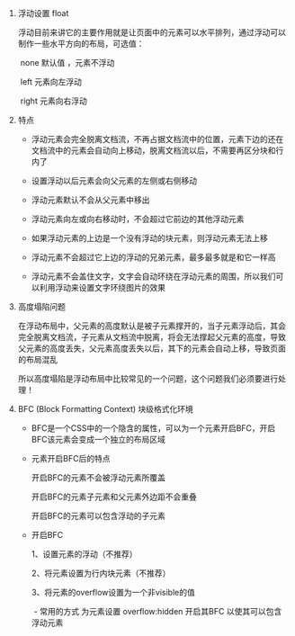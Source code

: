 1. 浮动设置 float

   浮动目前来讲它的主要作用就是让页面中的元素可以水平排列，通过浮动可以制作一些水平方向的布局，可选值：

   ​	none 默认值 ，元素不浮动

   ​	left 元素向左浮动

   ​	right 元素向右浮动

2. 特点

   * 浮动元素会完全脱离文档流，不再占据文档流中的位置，元素下边的还在文档流中的元素会自动向上移动，脱离文档流以后，不需要再区分块和行内了

   * 设置浮动以后元素会向父元素的左侧或右侧移动

   * 浮动元素默认不会从父元素中移出

   * 浮动元素向左或向右移动时，不会超过它前边的其他浮动元素

   * 如果浮动元素的上边是一个没有浮动的块元素，则浮动元素无法上移

   * 浮动元素不会超过它上边的浮动的兄弟元素，最多最多就是和它一样高
   * 浮动元素不会盖住文字，文字会自动环绕在浮动元素的周围，所以我们可以利用浮动来设置文字环绕图片的效果

3. 高度塌陷问题

   在浮动布局中，父元素的高度默认是被子元素撑开的，当子元素浮动后，其会完全脱离文档流，子元素从文档流中脱离，将会无法撑起父元素的高度，导致父元素的高度丢失，父元素高度丢失以后，其下的元素会自动上移，导致页面的布局混乱

   所以高度塌陷是浮动布局中比较常见的一个问题，这个问题我们必须要进行处理！

4. BFC (Block Formatting Context) 块级格式化环境

   * BFC是一个CSS中的一个隐含的属性，可以为一个元素开启BFC，开启BFC该元素会变成一个独立的布局区域

   * 元素开启BFC后的特点

     开启BFC的元素不会被浮动元素所覆盖

     开启BFC的元素子元素和父元素外边距不会重叠

     开启BFC的元素可以包含浮动的子元素

   * 开启BFC

     1、设置元素的浮动（不推荐）

     2、将元素设置为行内块元素（不推荐）

     3、将元素的overflow设置为一个非visible的值

     ​      - 常用的方式 为元素设置 overflow:hidden 开启其BFC 以使其可以包含浮动元素

